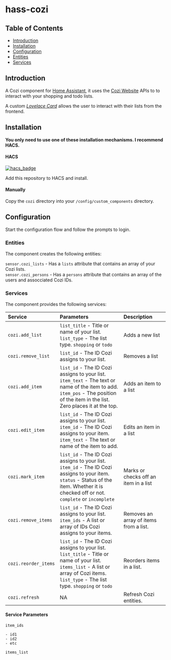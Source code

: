 # hass-cozi

## Table of Contents
- [Introduction](#introduction)
- [Installation](#installation)
- [Configuration](#configuration)
- [Entities](#entities)
- [Services](#services)

<a name="introduction"></a>
## Introduction
A Cozi component for [Home
Assistant](https://www.home-assistant.io/), it uses the [Cozi
Website](https://www.cozi.com) APIs to to interact with your shopping and
todo lists.

A custom [_Lovelace
Card_](https://github.com/Wetzel402/cozi-card) allows the user to
interact with their lists from the frontend. 

<a name="installation"></a>
## Installation

**You only need to use one of these installation mechanisms. I recommend HACS.** 

<a name="installation-hacs"></a>
#### HACS
[![hacs_badge](https://img.shields.io/badge/HACS-Custom-41BDF5.svg?style=for-the-badge)](https://github.com/hacs/integration)

Add this repository to HACS and install.

<a name="installation-manually"></a>
#### Manually
Copy the `cozi` directory into your `/config/custom_components` directory.

<a name="configuration"></a>
## Configuration

Start the configuration flow and follow the prompts to login. 

<a name="entities"></a>
### Entities

The component creates the following entities:

`sensor.cozi_lists` - Has a `lists` attribute that contains an array of your Cozi lists.<br>
`sensor.cozi_persons` - Has a `persons` attribute that contains an array of the users and assocciated Cozi IDs. 

<a name="services"></a>
### Services

The component provides the following services:

| Service             | Parameters                                                                                      | Description           |
| :---                |    :---                                                                                       |                  :--- |
| `cozi.add_list`     | `list_title` - Title or name of your list.<br>`list_type` - The list type. `shopping` or `todo`                                               | Adds a new list       |
| `cozi.remove_list`  | `list_id` - The ID Cozi assigns to your list.                                                   | Removes a list       |
| `cozi.add_item`     | `list_id` - The ID Cozi assigns to your list.<br>`item_text` - The text or name of the item to add.<br>`item_pos` - The position of the item in the list.  Zero places it at the top.                  | Adds an item to a list       |
| `cozi.edit_item`    | `list_id` - The ID Cozi assigns to your list.<br>`item_id` - The ID Cozi assigns to your item.<br>`item_text` - The text or name of the item to add.                                              | Edits an item in a list       |
| `cozi.mark_item`    | `list_id` - The ID Cozi assigns to your list.<br>`item_id` - The ID Cozi assigns to your item.<br>`status` - Status of the item.  Whether it is checked off or not. `complete` or `incomplete`    | Marks or checks off an item in a list       |
| `cozi.remove_items` | `list_id` - The ID Cozi assigns to your list.<br>`item_ids` - A list or array of IDs Cozi assigns to your items.                                 | Removes an array of items from a list.       |
| `cozi.reorder_items`| `list_id` - The ID Cozi assigns to your list.<br>`list_title` - Title or name of your list.<br>`items_list` - A list or array of Cozi items.<br>`list_type` - The list type. `shopping` or `todo`                              | Reorders items in a list.       |
| `cozi.refresh      `| NA | Refresh Cozi entities.       |

<a name="service-parameters"></a>
#### Service Parameters

`item_ids`
```
- id1
- id2
- etc
```

`items_list`
